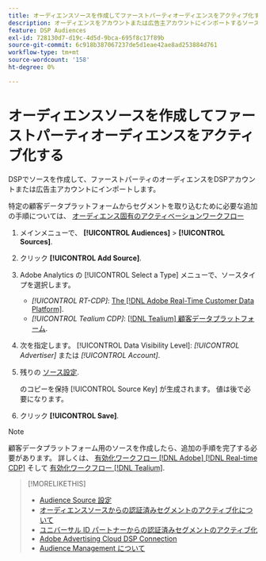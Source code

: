 ```yaml
---
title: オーディエンスソースを作成してファーストパーティオーディエンスをアクティブ化する
description: オーディエンスをアカウントまたは広告主アカウントにインポートするソースを作成する方法を説明します。
feature: DSP Audiences
exl-id: 728130d7-d19c-4d5d-9bca-695f8c17f89b
source-git-commit: 6c918b387067237de5d1eae42ae8ad253884d761
workflow-type: tm+mt
source-wordcount: '158'
ht-degree: 0%

---
```


# オーディエンスソースを作成してファーストパーティオーディエンスをアクティブ化する

<!-- Will this remain for admin users/Adobe Account Team users only? -->

DSPでソースを作成して、ファーストパーティのオーディエンスをDSPアカウントまたは広告主アカウントにインポートします。

特定の顧客データプラットフォームからセグメントを取り込むために必要な追加の手順については、 [オーディエンス固有のアクティベーションワークフロー](source-about.md)

1. メインメニューで、 **[!UICONTROL Audiences]** > **[!UICONTROL Sources]**.

1. クリック **[!UICONTROL Add Source]**.

1. Adobe Analytics の [!UICONTROL Select a Type] メニューで、ソースタイプを選択します。

   * *[!UICONTROL RT-CDP]*: [The [!DNL Adobe Real-Time Customer Data Platform]](source-about.md).

   <!-- * *[!UICONTROL ActionIQ]*: The [[!DNL ActionIQ] customer data platform](source-about.md). -->

   * *[!UICONTROL Tealium CDP]*: [[!DNL Tealium] 顧客データプラットフォーム](source-about.md).

1. 次を指定します。 [!UICONTROL Data Visibility Level]: *[!UICONTROL Advertiser]* または *[!UICONTROL Account]*.

1. 残りの [ソース設定](source-settings.md).

   のコピーを保持 [!UICONTROL Source Key] が生成されます。 値は後で必要になります。

1. クリック **[!UICONTROL Save]**.

>[!NOTE]
>
>顧客データプラットフォーム用のソースを作成したら、追加の手順を完了する必要があります。 詳しくは、 [有効化ワークフロー [!DNL Adobe] [!DNL Real-time CDP]](source-adobe-rtcdp.md)<!-- the [activation workflow for [!DNL ActionIQ]](source-actioniq.md), --> そして [有効化ワークフロー [!DNL Tealium]](source-tealium.md).

>[!MORELIKETHIS]
>
>* [Audience Source 設定](source-settings.md)
>* [オーディエンスソースからの認証済みセグメントのアクティブ化について](source-about.md)
>* [ユニバーサル ID パートナーからの認証済みセグメントのアクティブ化](source-universal-id.md)<!-- title?-->
>* [Adobe Advertising Cloud DSP Connection](https://experienceleague.adobe.com/docs/experience-platform/destinations/catalog/advertising/adobe-advertising-cloud-connection.html)
>* [Audience Management について](/help/dsp/audiences/audience-about.md)
